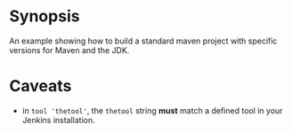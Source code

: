 # Synopsis

An example showing how to build a standard maven project with specific
versions for Maven and the JDK.

# Caveats

* in `tool 'thetool'`, the `thetool` string **must** match a defined
  tool in your Jenkins installation.
